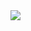 
<!---
arielfernando1/arielfernando1 is a ✨ special ✨ repository because its `README.md` (this file) appears on your GitHub profile.
You can click the Preview link to take a look at your changes.
--->
<img src="![image](https://user-images.githubusercontent.com/60054653/208817919-419f92c2-6885-4bcd-9019-23b90f17dc38.png)">
